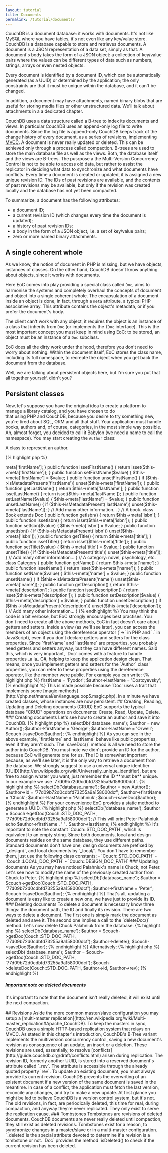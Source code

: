 ```yaml
---
layout: tutorial
title: Documents
permalink: /tutorial/documents/
---
```


CouchDB is a document database: it works with documents. It's not like MySQL where you have tables, it's not even like 
any key/value store. CouchDB is a database capable to store and retrieves documents. A document is a JSON representation 
of a data set, simply as that. A document's body takes the form of a JSON object: a collection of key/value pairs where 
the values can be different types of data such as numbers, strings, arrays or even nested objects.
 
Every document is identified by a document ID, which can be automatically generated (as a UUID) or determined by the 
application; the only constraints are that it must be unique within the database, and it can't be changed.
 
In addition, a document may have attachments, named binary blobs that are useful for storing media files or 
other unstructured data. We'll talk about attachments in a a dedicated chapter.

CouchDB uses a data structure called a B-tree to index its documents and views. In particular CouchDB uses an append-only
log file to write documents. Since the log file is append-only CouchDB keeps track of the change history of every document, 
as a series of revisions, implementing [MVCC](http://en.wikipedia.org/wiki/Multiversion_concurrency_control).
A document is never really updated or deleted. This can be achieved only through a process called compaction.
B-trees are used to store the main database file as well as the views. Both, the database itself and the views are B-trees.
The pusrpose a the Multi-Version Concurrency Control is not to be able to access old data, but rather to assist the 
replicator in deciding what data to synchronize and what documents have conflicts. Every time a document is created or 
updated, it is assigned a new unique revision ID. The IDs of past revisions are available, and the contents of past 
revisions may be available, but only if the revision was created locally and the database has not yet been compacted.

To summarize, a document has the following attributes:

- a document ID;
- a current revision ID (which changes every time the document is updated);
- a history of past revision IDs;
- a body in the form of a JSON object, i.e. a set of key/value pairs;
- zero or more named binary attachments.

## A single coherent whole

As we know, the notion of document in PHP is missing, but we have objects, instances of classes. On the other hand, 
CouchDB doesn't know anything about objects, since it works with documents.

Here EoC comes into play providing a special class called `Doc`, aims to harmonise the systems and completely overhaul 
the concepts of document and object into a single coherent whole.
The encapsulation of a document inside an object is done, in fact, through a `meta` attribute, a typical PHP 
associative array. This attribute contains the object's metadata, or if you prefer the document's body.
 
The client can't work with any object, it requires the object is an instance of a class that inherits from 
`Doc` (or implements the `IDoc` interface). This is the most important concept you must keep in 
mind using EoC: to be stored, an object must be an instance of a `Doc` subclass.

EoC does all the dirty work under the hood, therefore you don't need to worry about nothing. Within the 
document itself, EoC stores the class name, including its full namespace, to recreate the object when you get 
back the document from the database.

Well, we are talking about persistent objects here, but I'm sure you put that all together yourself, didn't you?

## Persistent classes

Now, let's suppose you have the original idea to create a platform to manage a library catalog, and you have chosen to do  
that using PHP and CouchDB, because you desire to try something new, you're tired about SQL, ORM and all that stuff. 
Your application must handle books, authors and, of course, categories, in the most simple way possible. Ah, almost forgot, 
you decided to call it Babylon (we need a name to call the namespace). You may start creating the `Author` class:

A class to represent an author.

{% highlight php %}
<?php

namespace Babylon;

class Author {
}
{% endhighlight %}

There are two ways for adding persistence to the above class. The most simple one, that should be normally used, is to 
inherit every class from the superclass Doc. Sometimes you have to deal with the fact that PHP doesn't support multiple 
inheritance: this happens when a class, having already an ancestor, can't extend Doc. To handle a situation like this,
EoC provides a trait, called TDoc, which implements every single method of the `IDoc` interface. That's all you need.

### Inheriting from Doc

This is the most simple case, just extends Doc class.

{% highlight php %}
<?php

namespace Babylon;

use EoC\Doc\Doc;

class Author extends Doc {
}
{% endhighlight %}

### Implementing the IDoc interface using the TDoc trait

Since `Author` inherits from `Person`, and PHP doesn't support multiple inheritance, let's implements `IDoc` interface, using 
`TDoc` trait.

{% highlight php %}
<?php

namespace Babylon;

use EoC\Doc\IDoc;
use EoC\Doc\TDoc;

class Author extends Person implements IDoc {
  use TDoc;
}
{% endhighlight %}

## Document's properties

Our class still doesn't have any property, apart `id` and `rev`, which are inhereted from `Doc`.
At least, an author will have a first name and a last name, so let's add getters and setters for these properties. 
It's important to note here, we don't use any protected members, on the contrary we relay on the `meta` protected array. 
Elephant on Couch just care about this array. Every single key/value inside the array will be stored, 
while the other private or protected members are not taken into account, never.

{% highlight php %}
<?php

namespace Babylon;

use EoC\Doc\Doc;

// An author.
class Author extends Doc {

  public function getFirstName() {
    return $this->meta['firstName'];
  }

  public function issetFirstName() {
    return isset($this->meta['firstName']);
  }

  public function setFirstName($value) {
    $this->meta['firstName'] = $value;
  }

  public function unsetFirstName() {
    if ($this->isMetadataPresent('firstName'))
      unset($this->meta['firstName']);
  }

  public function getLastName() {
    return $this->meta['lastName'];
  }

  public function issetLastName() {
    return isset($this->meta['lastName']);
  }

  public function setLastName($value) {
    $this->meta['lastName'] = $value;
  }

  public function unsetLastName() {
    if ($this->isMetadataPresent('lastName'))
      unset($this->meta['lastName']);
  }
  
  // Add many other information...

}

// A book.
class Book extends Doc {

  public function getIsbn() {
    return $this->meta['isbn'];
  }

  public function issetIsbn() {
    return isset($this->meta['isbn']);
  }

  public function setIsbn($value) {
    $this->meta['isbn'] = $value;
  }

  public function unsetIsbn() {
    if ($this->isMetadataPresent('isbn'))
      unset($this->meta['isbn']);
  }

  public function getTitle() {
    return $this->meta['title'];
  }

  public function issetTitle() {
    return isset($this->meta['title']);
  }

  public function setTitle($value) {
    $this->meta['title'] = $value;
  }

  public function unsetTitle() {
    if ($this->isMetadataPresent('title'))
      unset($this->meta['title']);
  }
  
  // Add many other information...

}

// A category: novel, psychology, etc.
class Category {

  public function getName() {
    return $this->meta['name'];
  }

  public function issetName() {
    return isset($this->meta['name']);
  }

  public function setName($value) {
    $this->meta['name'] = $value;
  }

  public function unsetName() {
    if ($this->isMetadataPresent('name'))
      unset($this->meta['name']);
  }

  public function getDescription() {
    return $this->meta['description'];
  }

  public function issetDescription() {
    return isset($this->meta['description']);
  }

  public function setDescription($value) {
    $this->meta['description'] = $value;
  }

  public function unsetDescription() {
    if ($this->isMetadataPresent('description'))
      unset($this->meta['description']);
  }
  
  // Add many other information...

}

{% endhighlight %}

You may think the code is a bit verbose, but EoC strongly encourages best practises. You don't need to create all the 
above methods, EoC in fact doesn't care about getters and setters. Inside a view (as we'll see later), you can 
access the members of an object using the dereference operator (`->` in PHP and `.` in JavaScript), even if you don't 
declare getters and setters for the class properties. 
Since `firstName` and `lastName` are properties, you probably need getters and setters anyway, but they can have different 
names.  
Said this, which is very important, `Doc` comes with a feature to handle properties _a la_ C#, helping to keep the 
application design clean. That means, once you implement getters and setters for the `Author` class' properties, you can 
refer to these properties using the dereference operator, like the member were public. For example you can write:

{% highlight php %}
<?php

$author = new Author();
$author->firstName = 'Fyodor';
$author->lastName = 'Dostoyevsky'; 
{% endhighlight %}

This is made possible because `Doc` uses a trait that implements some [magic methods](http://php.net/manual/en/language.oop5.magic.php).

In a minute we have created classes, whose instances are now persistent.

## Creating, Reading, Updating and Deleting documents (CRUD)

EoC supports the typical database "CRUD" operations on documents: Create, Read, Update, Delete.

### Creating documents

Let's see how to create an author and save it into CouchDB.

{% highlight php %}
<?php

namespace Babylon;

use EoC\Couch;
use EoC\Adapter;

$couch = new Couch(new Adapter\CurlAdapter('127.0.0.1:5984', 'username', 'password'));
$couch->selectDb('database_name');

$author = new Author();
$author->firstName = 'George';
$author->lastName = 'Orwell';

$couch->saveDoc($author);
{% endhighlight %}

As you can see in the above example, `firstName` and `lastName` behave like public properties, even if they aren't such. 
The `saveDoc()` method is all we need to store the author into CouchDB.

You must note we didn't provide an ID for the author, because EoC will generate one for us. The ID is somewhat important 
because, as we'll see later, it is the only way to retrieve a document from the database. We strongly suggest to use 
a universal unique identifier [UUID](http://en.wikipedia.org/wiki/Universally_unique_identifier), but are free to 
assign whater you want, just remember the ID **must be** unique. In our example we use `77d09b72d0cdbfd73255a9a158000dcf`.  

{% highlight php %}
<?php

namespace Babylon;

use EoC\Couch;
use EoC\Adapter;

$couch = new Couch(new Adapter\CurlAdapter('127.0.0.1:5984', 'username', 'password'));
$couch->selectDb('database_name');

$author = new Author();
$author->id = '77d09b72d0cdbfd73255a9a158000dcf';
$author->firstName = 'Chuck';
$author->lastName = 'Palahniuk';

$couch->saveDoc($author);
{% endhighlight %}

For your convenience EoC provides a static method to generate a UUID. 

{% highlight php %}
<?php

use EoC\Generator\UUID;

$uuid = UUID::generate(UUID::UUID_RANDOM, UUID::FMT_STRING);
{% endhighlight %}

### Reading documents

In the example above we created an author instance that we stored into CouchDB. Let's see how we can retrieve the same 
author from the database, using `77d09b72d0cdbfd73255a9a158000dcf`, the ID we previously assigned.

{% highlight php %}
<?php

namespace Babylon;

use EoC\Couch;
use EoC\Adapter;

$couch = new Couch(new Adapter\CurlAdapter('127.0.0.1:5984', 'username', 'password'));
$couch->selectDb('database_name');

$author = $couch->getDoc(Couch::STD_DOC_PATH, '77d09b72d0cdbfd73255a9a158000dcf');

// This will print Peter Palahniuk.
echo $author->firstName . ' ' . $author->lastName;
{% endhighlight %}

It's important to note the constant `Couch::STD_DOC_PATH`, which is equivalent to an empty string. Since both documents, 
local and design documents resides on the same database, they use different paths. Standard documents don't have one, design 
documents are prefixed by `_design/`, and local documents by `_local/`. You don't have to remember them, just use the 
following class constants:
 
- `Couch::STD_DOC_PATH`
- `Couch::LOCAL_DOC_PATH`
- `Couch::DESIGN_DOC_PATH`

### Updating documents

As you may have noticed Palahniuk's name is Chuck, not Peter. Let's see how to modify the name of the previously created 
author from Chuck to Peter.

{% highlight php %}
<?php

namespace Babylon;

use EoC\Couch;
use EoC\Adapter;

$couch = new Couch(new Adapter\CurlAdapter('127.0.0.1:5984', 'username', 'password'));
$couch->selectDb('database_name');

$author = $couch->getDoc(Couch::STD_DOC_PATH, '77d09b72d0cdbfd73255a9a158000dcf');
$author->firstName = 'Peter';

$couch->saveDoc($author);
{% endhighlight %}

That's all, updating a document is easy like to create a new one, we have just to provide its ID.

### Deleting documents

To delete a document is necessary know three things: the document path, the ID and finally its revision.
There are two ways to delete a document. The first one is simply mark the document as deleted and save it. The second 
one implies a call to the `deleteDoc()` method.
Let's now delete Chuck Palahniuk from the database. 

{% highlight php %}
<?php

namespace Babylon;

use EoC\Couch;
use EoC\Adapter;

$couch = new Couch(new Adapter\CurlAdapter('127.0.0.1:5984', 'username', 'password'));
$couch->selectDb('database_name');

$author = $couch->getDoc(Couch::STD_DOC_PATH, '77d09b72d0cdbfd73255a9a158000dcf');
$author->delete();

$couch->saveDoc($author);
{% endhighlight %}

Alternatively:

{% highlight php %}
<?php

namespace Babylon;

use EoC\Couch;
use EoC\Adapter;

$couch = new Couch(new Adapter\CurlAdapter('127.0.0.1:5984', 'username', 'password'));
$couch->selectDb('database_name');

$author = $couch->getDoc(Couch::STD_DOC_PATH, '77d09b72d0cdbfd73255a9a158000dcf');

$couch->deleteDoc(Couch::STD_DOC_PATH, $author->id, $author->rev);
{% endhighlight %}

<div class="note info">
  <h5>Important note on deleted documents</h5>
  <p>
    It's important to note that the document isn't really deleted, it will exist until the next compaction.
  </p>
</div>

## Revisions

Aside the more common master/slave configuration you may setup a [multi-master replication](http://en.wikipedia.org/wiki/Multi-master_replication#Apache_CouchDB). To keep the masters in sync,
CouchDB uses a simple HTTP-based replication system that relays on MVCC. As stated in this chapter's introduction, 
CouchDB's B-Tree variant implements the multiversion concurrency control, saving a new document's revision as consequence 
of an update, an insert or a deletion. These revisions are used, essentially, to resolve [conflicts](http://guide.couchdb.org/draft/conflicts.html) arisen 
during replication.

The revision ID, formerly another UUID, is stored into a reserved document's attribute called `_rev`.
The attribute is accessible through the already quoted property `rev`.
To update an existing document, you must always provide its current revision. CouchDB prevents the overwriting of an
existent document if a new version of the same document is saved in the meantime.
 
In case of a conflict, the application must fetch the last version, reconcile any changes, and try to make a new update.
At first glance you might be led to believe CouchDB is a version control system, but it's not. The old revisions, in fact,
are periodically deleted, this time for real, during compaction, and anyway they’re never replicated. They only exist 
to serve the replication cause.

### Tombstones

Tombstones are revisions of deleted documents. CouchDB documents are never really deleted until compaction, they still 
exist as deleted revisions. Tombstones exist for a reason, to synchronize changes in a master/slave or in a multi-master 
configuration. `_deleted`is the special attribute devoted to determine if a revision is a tombstone or not. `Doc` provides 
the method `isDeleted()`to check if the current revision has been deleted.